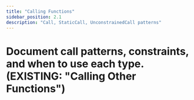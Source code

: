 ```yaml
---
title: "Calling Functions"
sidebar_position: 2.1
description: "Call, StaticCall, UnconstrainedCall patterns"
---
```

# Document call patterns, constraints, and when to use each type. (EXISTING: "Calling Other Functions")